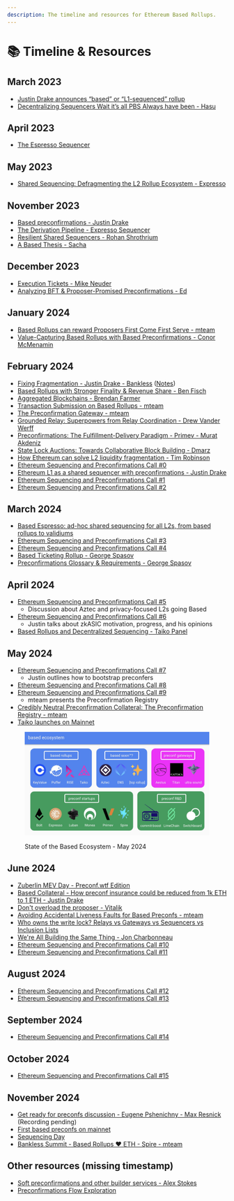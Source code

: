 ```yaml
---
description: The timeline and resources for Ethereum Based Rollups.
---
```


# 📚 Timeline & Resources

## March 2023

* [Justin Drake announces “based” or “L1-sequenced” rollup](https://ethresear.ch/t/based-rollups-superpowers-from-l1-sequencing/15016)
* [Decentralizing Sequencers Wait it’s all PBS Always have been - Hasu](https://www.youtube.com/watch?v=6xS0xMzh9Tc)

## April 2023

* [The Espresso Sequencer](https://hackmd.io/@EspressoSystems/EspressoSequencer)

## May 2023

* [Shared Sequencing: Defragmenting the L2 Rollup Ecosystem - Expresso](https://hackmd.io/@EspressoSystems/SharedSequencing)

## November 2023

* [Based preconfirmations - Justin Drake](https://ethresear.ch/t/based-preconfirmations/17353)
* [The Derivation Pipeline - Expresso Sequencer](https://hackmd.io/@EspressoSystems/the-derivation-pipeline)
* [Resilient Shared Sequencers - Rohan Shrothrium](https://hackmd.io/@0xtrojan/shared_sequencers)
* [A Based Thesis - Sacha](https://hackmd.io/@sacha/based-rollup-thesis)

## December 2023

* [Execution Tickets - Mike Neuder](https://ethresear.ch/t/execution-tickets/17944)
* [Analyzing BFT & Proposer-Promised Preconfirmations - Ed](https://ethresear.ch/t/analyzing-bft-proposer-promised-preconfirmations/17963)

## January 2024

* [Based Rollups can reward Proposers First Come First Serve - mteam](https://ethresear.ch/t/based-rollups-can-reward-proposers-first-come-first-serve/18317)
* [Value-Capturing Based Rollups with Based Preconfirmations - Conor McMenamin](https://collective.flashbots.net/t/value-capturing-based-rollups-with-based-preconfirmations/2884)

## February 2024

* [Fixing Fragmentation - Justin Drake - Bankless](https://www.youtube.com/watch?v=MnsjUZo7RRI) ([Notes](https://docs.google.com/document/d/164md3gowieQUIQLUIedQxrxsZEtpPZgDWkJVU4Lh_sA))
* [Based Rollups with Stronger Finality & Revenue Share - Ben Fisch](https://hackmd.io/2HHg2t-gSbyJX3M170Nigw)
* [Aggregated Blockchains - Brendan Farmer](https://mirror.xyz/0xfa892B19c72c2D2C6B10dFce8Ff8E7a955b58A61/TXMyZhhRFa-bjr7YHwmJpKBwt2-_ysirbh_VpNy3qZY)
* [Transaction Submission on Based Rollups - mteam](https://ethresear.ch/t/transaction-submission-on-based-rollups/18631)
* [The Preconfirmation Gateway - mteam](https://ethresear.ch/t/the-preconfirmation-gateway-unlocking-preconfirmations-from-user-to-preconfer/18812)
* [Grounded Relay: Superpowers from Relay Coordination - Drew Vander Werff](https://ethresear.ch/t/grounded-relay-superpowers-from-relay-coordination/18601)
* [Preconfirmations: The Fulfillment-Delivery Paradigm - Primev - Murat Akdeniz](https://mirror.xyz/preconf.eth/sgcuSbd1jgaRXj9odSJW-_OlWIg6jcDREw1hUJnXtgI)
* [State Lock Auctions: Towards Collaborative Block Building - Dmarz](https://ethresear.ch/t/state-lock-auctions-towards-collaborative-block-building/18558)
* [How Ethereum can solve L2 liquidity fragmentation - Tim Robinson](https://paragraph.xyz/@blueyard/how-ethereum-can-solve-l2-liquidity-fragmentation)
* [Ethereum Sequencing and Preconfirmations Call #0](https://www.youtube.com/watch?v=8xFVC9T9LR4\&list=PLJqWcTqh_zKHDFarAcF29QfdMlUpReZrR)
* [Ethereum L1 as a shared sequencer with preconfirmations - Justin Drake](https://notes.ethereum.org/WLuNFaliQiqw7Zhd-7AnmQ)
* [Ethereum Sequencing and Preconfirmations Call #1](https://www.youtube.com/watch?v=2IK136vz-PM\&list=PLJqWcTqh_zKHDFarAcF29QfdMlUpReZrR)
* [Ethereum Sequencing and Preconfirmations Call #2](https://www.youtube.com/watch?v=mAGGdPRmhsc\&list=PLJqWcTqh_zKHDFarAcF29QfdMlUpReZrR)

## March 2024

* [Based Espresso: ad-hoc shared sequencing for all L2s, from based rollups to validiums](https://hackmd.io/@EspressoSystems/BasedEspresso)
* [Ethereum Sequencing and Preconfirmations Call #3](https://www.youtube.com/watch?v=XSsKFINj710\&list=PLJqWcTqh_zKHDFarAcF29QfdMlUpReZrR)
* [Ethereum Sequencing and Preconfirmations Call #4](https://www.youtube.com/watch?v=IsYISmTmPmQ\&list=PLJqWcTqh_zKHDFarAcF29QfdMlUpReZrR)
* [Based Ticketing Rollup - George Spasov](https://hackmd.io/LRQPSItESPuMhUSwrB71rQ)
* [Preconfirmations Glossary & Requirements - George Spasov](https://hackmd.io/@Perseverance/Sy4a_BX2p)

## April 2024

* [Ethereum Sequencing and Preconfirmations Call #5](https://www.youtube.com/watch?v=8HFVnb69zUI\&list=PLJqWcTqh_zKHDFarAcF29QfdMlUpReZrR)
  * Discussion about Aztec and privacy-focused L2s going Based
* [Ethereum Sequencing and Preconfirmations Call #6](https://www.youtube.com/watch?v=w91otDFmGpo\&list=PLJqWcTqh_zKHDFarAcF29QfdMlUpReZrR)
  * Justin talks about zkASIC motivation, progress, and his opinions
* [Based Rollups and Decentralized Sequencing - Taiko Panel](https://community.taiko.xyz/t/based-rollups-and-decentralized-sequencing-twitter-spaces-wrap-up/1220)

## May 2024

* [Ethereum Sequencing and Preconfirmations Call #7](https://www.youtube.com/watch?v=PM2EyV72Pls\&list=PLJqWcTqh_zKHDFarAcF29QfdMlUpReZrR)
  * Justin outlines how to bootstrap preconfers
* [Ethereum Sequencing and Preconfirmations Call #8](https://www.youtube.com/watch?v=CKLSpa4xJ50\&list=PLJqWcTqh_zKHDFarAcF29QfdMlUpReZrR)
* [Ethereum Sequencing and Preconfirmations Call #9](https://www.youtube.com/watch?v=BxtXcxYzL1k\&list=PLJqWcTqh_zKHDFarAcF29QfdMlUpReZrR)
  * mteam presents the Preconfirmation Registry
* [Credibly Neutral Preconfirmation Collateral: The Preconfirmation Registry - mteam](https://ethresear.ch/t/credibly-neutral-preconfirmation-collateral-the-preconfirmation-registry/19634)
* [Taiko launches on Mainnet](https://taiko.mirror.xyz/Pizjv30FvjsZUwEG-Da7Gs6F8qeDLc4CKKEBqy3pTt8)

<figure><img src=".gitbook/assets/image.png" alt="State of the Based Ecosystem - May 2024"><figcaption><p>State of the Based Ecosystem - May 2024</p></figcaption></figure>

## June 2024

* [Zuberlin MEV Day - Preconf.wtf Edition](https://preconf.wtf/)
* [Based Collateral - How preconf insurance could be reduced from 1k ETH to 1 ETH - Justin Drake](https://streameth.org/zuberlin/watch?session=666b1c7307f92b086c2cd78d)
* [Don't overload the proposer - Vitalik](https://streameth.org/zuberlin/watch?session=666af08807f92b086c2c2e54)
* [Avoiding Accidental Liveness Faults for Based Preconfs - mteam](https://ethresear.ch/t/avoiding-accidental-liveness-faults-for-based-preconfs/19888)
* [Who owns the write lock? Relays vs Gateways vs Sequencers vs Inclusion Lists](https://streameth.org/zuberlin/watch?session=666b14db07f92b086c2cb587)
* [We're All Building the Same Thing - Jon Charbonneau](https://dba.xyz/were-all-building-the-same-thing)
* [Ethereum Sequencing and Preconfirmations Call #10](https://www.youtube.com/watch?v=jrm4ZUoj9xY\&list=PLJqWcTqh_zKHDFarAcF29QfdMlUpReZrR)
* [Ethereum Sequencing and Preconfirmations Call #11](https://www.youtube.com/watch?v=fbyy_IHo-lI\&list=PLJqWcTqh_zKHDFarAcF29QfdMlUpReZrR)

## August 2024

* [Ethereum Sequencing and Preconfirmations Call #12](https://www.youtube.com/watch?v=nHyhUKlmyTE\&list=PLJqWcTqh_zKHDFarAcF29QfdMlUpReZrR)
* [Ethereum Sequencing and Preconfirmations Call #13](https://www.youtube.com/watch?v=oNLPglf2cQY\&list=PLJqWcTqh_zKHDFarAcF29QfdMlUpReZrR)

## September 2024

* [Ethereum Sequencing and Preconfirmations Call #14](https://www.youtube.com/watch?v=14ax5HOIU70\&list=PLJqWcTqh_zKHDFarAcF29QfdMlUpReZrR)

## October 2024

* [Ethereum Sequencing and Preconfirmations Call #15](https://www.youtube.com/watch?v=CJ1otXtBrqA\&list=PLJqWcTqh_zKHDFarAcF29QfdMlUpReZrR)

## November 2024

* [Get ready for preconfs discussion - Eugene Pshenichny - Max Resnick](https://x.com/EridianAlpha/status/1856976093489615317) (Recording pending)
* [First based preconfs on mainnet](https://x.com/drakefjustin/status/1857083454011101600)&#x20;
* [Sequencing Day](https://lu.ma/sequencing_day)
* [Bankless Summit - Based Rollups ❤️ ETH - Spire - mteam](https://x.com/BanklessHQ/status/1859237063008174248)



## Other resources (missing timestamp)

* [Soft preconfirmations and other builder services - Alex Stokes](https://docs.google.com/presentation/d/1sXJA9vCzJ3sT-3FyrH6CBrOnkjBERiWnvc8gQxilnoM)
* [Preconfirmations Flow Exploration](https://limechain.notion.site/RFC-Preconfirmations-Flow-Exploration-30fe218a0ea0443fb6bc213da969a47d)
